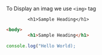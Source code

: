 To Display an imag we use `<img>` tag

```<body>
        <h1>Sample Heading</h1>
```

```html
<body>
        <h1>Sample Heading</h1>
```
```JavaScript
console.log("Hello World);
```